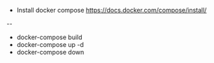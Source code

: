 
* Install docker compose https://docs.docker.com/compose/install/

--

* docker-compose build
* docker-compose up -d
* docker-compose down
